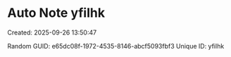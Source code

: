 ﻿# Auto Note yfilhk
Created: 2025-09-26 13:50:47

Random GUID: e65dc08f-1972-4535-8146-abcf5093fbf3
Unique ID: yfilhk
